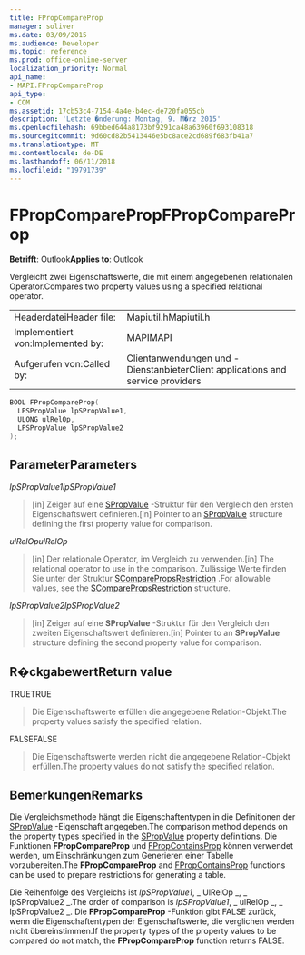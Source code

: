 ```yaml
---
title: FPropCompareProp
manager: soliver
ms.date: 03/09/2015
ms.audience: Developer
ms.topic: reference
ms.prod: office-online-server
localization_priority: Normal
api_name:
- MAPI.FPropCompareProp
api_type:
- COM
ms.assetid: 17cb53c4-7154-4a4e-b4ec-de720fa055cb
description: 'Letzte �nderung: Montag, 9. M�rz 2015'
ms.openlocfilehash: 69bbed644a8173bf9291ca48a63960f693108318
ms.sourcegitcommit: 9d60cd82b5413446e5bc8ace2cd689f683fb41a7
ms.translationtype: MT
ms.contentlocale: de-DE
ms.lasthandoff: 06/11/2018
ms.locfileid: "19791739"
---
```

# <a name="fpropcompareprop"></a><span data-ttu-id="bc196-103">FPropCompareProp</span><span class="sxs-lookup"><span data-stu-id="bc196-103">FPropCompareProp</span></span>

<span data-ttu-id="bc196-104">**Betrifft**: Outlook</span><span class="sxs-lookup"><span data-stu-id="bc196-104">**Applies to**: Outlook</span></span> 
  
<span data-ttu-id="bc196-105">Vergleicht zwei Eigenschaftswerte, die mit einem angegebenen relationalen Operator.</span><span class="sxs-lookup"><span data-stu-id="bc196-105">Compares two property values using a specified relational operator.</span></span> 
  
|||
|:-----|:-----|
|<span data-ttu-id="bc196-106">Headerdatei</span><span class="sxs-lookup"><span data-stu-id="bc196-106">Header file:</span></span>  <br/> |<span data-ttu-id="bc196-107">Mapiutil.h</span><span class="sxs-lookup"><span data-stu-id="bc196-107">Mapiutil.h</span></span>  <br/> |
|<span data-ttu-id="bc196-108">Implementiert von:</span><span class="sxs-lookup"><span data-stu-id="bc196-108">Implemented by:</span></span>  <br/> |<span data-ttu-id="bc196-109">MAPI</span><span class="sxs-lookup"><span data-stu-id="bc196-109">MAPI</span></span>  <br/> |
|<span data-ttu-id="bc196-110">Aufgerufen von:</span><span class="sxs-lookup"><span data-stu-id="bc196-110">Called by:</span></span>  <br/> |<span data-ttu-id="bc196-111">Clientanwendungen und -Dienstanbieter</span><span class="sxs-lookup"><span data-stu-id="bc196-111">Client applications and service providers</span></span>  <br/> |
   
```cpp
BOOL FPropCompareProp(
  LPSPropValue lpSPropValue1,
  ULONG ulRelOp,
  LPSPropValue lpSPropValue2
);
```

## <a name="parameters"></a><span data-ttu-id="bc196-112">Parameter</span><span class="sxs-lookup"><span data-stu-id="bc196-112">Parameters</span></span>

<span data-ttu-id="bc196-113">_lpSPropValue1_</span><span class="sxs-lookup"><span data-stu-id="bc196-113">_lpSPropValue1_</span></span>
  
> <span data-ttu-id="bc196-114">[in] Zeiger auf eine [SPropValue](spropvalue.md) -Struktur für den Vergleich den ersten Eigenschaftswert definieren.</span><span class="sxs-lookup"><span data-stu-id="bc196-114">[in] Pointer to an [SPropValue](spropvalue.md) structure defining the first property value for comparison.</span></span> 
    
<span data-ttu-id="bc196-115">_ulRelOp_</span><span class="sxs-lookup"><span data-stu-id="bc196-115">_ulRelOp_</span></span>
  
> <span data-ttu-id="bc196-116">[in] Der relationale Operator, im Vergleich zu verwenden.</span><span class="sxs-lookup"><span data-stu-id="bc196-116">[in] The relational operator to use in the comparison.</span></span> <span data-ttu-id="bc196-117">Zulässige Werte finden Sie unter der Struktur [SComparePropsRestriction](scomparepropsrestriction.md) .</span><span class="sxs-lookup"><span data-stu-id="bc196-117">For allowable values, see the [SComparePropsRestriction](scomparepropsrestriction.md) structure.</span></span> 
    
<span data-ttu-id="bc196-118">_lpSPropValue2_</span><span class="sxs-lookup"><span data-stu-id="bc196-118">_lpSPropValue2_</span></span>
  
> <span data-ttu-id="bc196-119">[in] Zeiger auf eine **SPropValue** -Struktur für den Vergleich den zweiten Eigenschaftswert definieren.</span><span class="sxs-lookup"><span data-stu-id="bc196-119">[in] Pointer to an **SPropValue** structure defining the second property value for comparison.</span></span> 
    
## <a name="return-value"></a><span data-ttu-id="bc196-120">R�ckgabewert</span><span class="sxs-lookup"><span data-stu-id="bc196-120">Return value</span></span>

<span data-ttu-id="bc196-121">TRUE</span><span class="sxs-lookup"><span data-stu-id="bc196-121">TRUE</span></span> 
  
> <span data-ttu-id="bc196-122">Die Eigenschaftswerte erfüllen die angegebene Relation-Objekt.</span><span class="sxs-lookup"><span data-stu-id="bc196-122">The property values satisfy the specified relation.</span></span> 
    
<span data-ttu-id="bc196-123">FALSE</span><span class="sxs-lookup"><span data-stu-id="bc196-123">FALSE</span></span> 
  
> <span data-ttu-id="bc196-124">Die Eigenschaftswerte werden nicht die angegebene Relation-Objekt erfüllen.</span><span class="sxs-lookup"><span data-stu-id="bc196-124">The property values do not satisfy the specified relation.</span></span>
    
## <a name="remarks"></a><span data-ttu-id="bc196-125">Bemerkungen</span><span class="sxs-lookup"><span data-stu-id="bc196-125">Remarks</span></span>

<span data-ttu-id="bc196-126">Die Vergleichsmethode hängt die Eigenschaftentypen in die Definitionen der [SPropValue](spropvalue.md) -Eigenschaft angegeben.</span><span class="sxs-lookup"><span data-stu-id="bc196-126">The comparison method depends on the property types specified in the [SPropValue](spropvalue.md) property definitions.</span></span> <span data-ttu-id="bc196-127">Die Funktionen **FPropCompareProp** und [FPropContainsProp](fpropcontainsprop.md) können verwendet werden, um Einschränkungen zum Generieren einer Tabelle vorzubereiten.</span><span class="sxs-lookup"><span data-stu-id="bc196-127">The **FPropCompareProp** and [FPropContainsProp](fpropcontainsprop.md) functions can be used to prepare restrictions for generating a table.</span></span> 
  
<span data-ttu-id="bc196-128">Die Reihenfolge des Vergleichs ist _lpSPropValue1_, _ UlRelOp _, _ lpSPropValue2 _.</span><span class="sxs-lookup"><span data-stu-id="bc196-128">The order of comparison is  _lpSPropValue1_, _ ulRelOp _, _ lpSPropValue2 _.</span></span> <span data-ttu-id="bc196-129">Die **FPropCompareProp** -Funktion gibt FALSE zurück, wenn die Eigenschaftentypen der Eigenschaftswerte, die verglichen werden nicht übereinstimmen.</span><span class="sxs-lookup"><span data-stu-id="bc196-129">If the property types of the property values to be compared do not match, the **FPropCompareProp** function returns FALSE.</span></span> 
  

